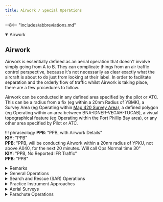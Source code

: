 ```yaml
---
title: Airwork / Special Operations
---
```


--8<-- "includes/abbreviations.md"

<details open markdown="1">
<summary>Airwork</summary>

## Airwork
Airwork is essentially defined as an aerial operation that doesn't involve simply going from A to B. They can complicate things from an air traffic control perspective, because it's not necessarily as clear exactly what the aircraft is about to do just from looking at their label. In order to facilitate separation and the orderly flow of traffic whilst Airwork is taking place, there are a few procedures to follow.

Airwork can be conducted in any defined area specified by the pilot or ATC. This can be a radius from a fix (eg within a 20nm Radius of YBMK), a Survey Area (eg Operating within [Map 420 Survey Area](#survey-map-example)), a defined polygon (eg Operating within an area between BNA-IDNER-VEGAH-TUCAB), a visual topographical feature (eg Operating within the Port Phillip Bay area), or any other area specified by Pilot or ATC.

!!! phraseology
    **PPB**: "PPB, with Airwork Details"  
    **KIY**: "PPB"  
    **PPB**: "PPB, will be conducting Airwork within a 20nm radius of YPKU, not above A040, for the next 20 minutes. Will call Ops Normal time 30"  
    **KIY**: "PPB, No Reported IFR Traffic"  
    **PPB**: "PPB"

</details>

<details markdown="1">
<summary>Remarks</summary>

### Remarks
An aircraft's Flight Plan Remarks can be the first sign that airwork will be occurring. It can help you as a controller start your planning nice and early, and stay ahead of the game. If the pilot has left detailed remarks, it also means you can spend less time on the frequency asking them what they're doing.
#### STS/ (Status) field
(Aircraft that has declared a Mayday)  
(Aircraft that has declared a Pan Pan)  
`STS/MEDEVAC` - Aircraft engaged in life critical transportation of severely ill patients  
`STS/FFR` - Aircraft engaged in Fire or Flood Relief operations  
`STS/SAR` - Aircraft engaged in Search and Rescue Operations  
`STS/HEAD STATE` - Aircraft carrying the Prime Minister  
`STS/STATE` - Aircraft part of the defence force, military, or customs.  
`STS/HOSP` - Aircraft engaged in non-life-critical transportation of medical operations, personnel, or ill patients.

##### VATSIM Code of Conduct
[Section B6](https://vatsim.net/docs/policy/code-of-conduct){target=new}:  
*"No flight may declare itself to have priority over another. Pilots are permitted to declare in-flight emergencies only when under air traffic control. If, for any reason, air traffic control requests the pilot to terminate the emergency, then the pilot must do so IMMEDIATELY or disconnect from the network. Pilots are not permitted to simulate any unlawful act including, but not limited to, declaring a hijack by any method, including entering a transponder code of 7500."*

Persuant to the above, you are permitted to simulate the higher priority operations above, such as emergency aircraft and MEDEVAC operations, by giving track shortening and conducting coordination as required, as long as it does not impose a delay on any other aircraft (other than normal delays associated with sequencing, weather, etc).
#### Examples
`DLE/ESDAN0010 AV0020 MB0030 RMK/ESDAN26ILS AV36VOR MB4000NDB`  
A pilot intending to do the ILS Runway 26 at YMEN, followed by the VOR Runway 36 at YMAV, then the 4000ft NDB-A at YMMB.

`STS/SAR DLE/2352S13601E0130 RMK/SAR OPERATIONS WI 10NM OF 2352S13601E`  
A pilot intending to conduct Search and Rescue operations within a 10nm radius centred on 10° 52' S 136° 01' E.

`RMK/PJE OPS ROCKINGHAM`  
A pilot intending to conduct Parachute Operations overhead Rockingham

`RMK/SVY OPS WI MAP 420`  
A pilot intending to conduct Aerial Survey Operations as per Map 420

</details>

<details markdown="1">
<summary>General Operations</summary>

### General Operations

#### Ops Normal time
If an aircraft is to be conducting airwork that does not require them to talk to ATC for an extended period (30 mins or more), an "Ops Normal" time should be agreed upon. This is a time that the aircraft confirms they will "check-in" with ATC by, to confirm that they're still alive essentially. If the pilot does not volnteer an Ops Normal time, provide them with one that is on an even hour or half hour, anywhere from 30 mins to 60 mins from the current time.

!!! phraseology
    Time is 0648Z  
    **OBF**: "OBF will be conducting Airwork within a 20nm radius of YBLT Not above A050 for the next 60 minutes"  
    **MUN**: "OBF, No Reported IFR Traffic, Call Ops Normal time 30."  
    **OBF**: "Ops Normal time 30, OBF"

You can then set the timer on the aircraft, by right clicking on the ACID in the Label, and entering the agreed upon time.

#### Checklist
Not often that a "Checklist" is required in an ATC environment, but when Airwork is involved, it can assist greatly. The items are as follows:

- **Preactive**

    This is your first opportunity to become aware of the airwork occuring. You may see a flightplan in the Preactive Window that states their intentions in the remarks, and this is a good time to start planning on how to manage the airwork, and checking up on your SOPs references (hopefully that's why you're here!)

- **Initial Call**

    In the absence of a flightplan, or not seeing a Preactive Strip, this may also be your first opportunity to become aware of the airwork occurring. Ascertain the pilot's exact intentions, requirements, area of operations, and any other relevant info as soon as possible

- **Assessment**

    Assess for Airspace, Traffic, Separation, and Coordination

- **Situational Awareness Tools**

    Consider using Text-on-Screen, Activation of Danger Areas, Label Data, Off Track Deviations, Block Levels, etc, to enhance your situational awareness as to the aircraft's intentions

- **Coordination**

    Coordinate to all affected adjacent units as required. Ascertain who is responsible for separation, who will take the aircraft on frequency, any any other info pertinent to the operation.

- **Clearance**

    Pass the aircraft their airways clearance if operating in controlled airspace

- **Ops Normal time**

    Confirm an ops normal time if required

</details>

<details markdown="1">
<summary>Search and Rescue (SAR) Operations</summary>

### Search and Rescue (SAR) Operations
SAR Operations are conducted more or less as a standard airwork procedure. Handle the aircraft as any other normal aircraft transiting your airspace, with the airwork procedures shown above.

SAR Operations are most commonly flown in a circular area (eg Radius from a Fix, or Radius from a Lat/Long), or a Straight line pattern (eg, back and forth on a line between 2 Fixes, or 2 Lat/Longs).

!!! phraseology
    **DDU**: "DDU, Requesting Traffic for Search and Rescue operations for the next 90 minutes, within a 10nm Radius of 23 52 South, 136 01 East, Not above A060"  
    **ASP**: "DDU, No Reported IFR Traffic. Call Ops Normal time on the hour"  
    **DDU**: "Ops Normal on the hour, DDU"  

</details>

<details markdown="1">
<summary>Practice Instrument Approaches</summary>

### Practice Instrument Approaches
A Practice Instrument Approach is simply an aircraft conducting an Instrument Approach with no intention of a full-stop landing. This is pretty straight-forward outside controlled airspace, as the pilot will often just request a traffic statement for a given radius from a fix. In controlled airspace, however, there can be quite a few things to consider.

!!! note
    VFR aircraft are still allowed to do Instrument Approaches

#### Initial Call
!!! phraseology
    **YNJ**: "Adelaide Approach, YNJ, Requesting Practice YPPF VOR-A Approach"  
    **AAE**: "YNJ, Adelaide Approach, Standby"  

#### Assessment
First thing to do, is to bring up the approach chart from the [Airservices Australia DAPs](http://www.airservicesaustralia.com/aip/current/dap/AeroProcChartsTOC.htm){target=new}

Then we continue our assessment. Assess for:

- **Airspace** (What classes of Airspace will the aircraft be operating in? Will the aircraft require a clearance?)  
- **Traffic/Separation**  
- **Coordination** (What adjacent units will be affected?)
- **Approach specifics** (Will a Sector Entry be required? Will a Hold be Required? Will the Published Missed Approach be suitable?)

!!! tip
    Sometimes, Practice Instrument Approaches in the vicinity of busy Class C Aerodromes such as YMML, YSSY, YBBN, etc, will cause too much of a traffic headache to be viable. Practice Instrument Approaches are a low priority item, and can be denied if the traffic situation impedes it

#### Sector Entries and Holds
A Sector Entry is a procedure pilots use to commence an approach. The type of turn made prior to the commencement of the approach differs based on which direction the aircraft is joing from. That is all we really need to know as a controller. No need to overcomplicate things as a controller, simply ask the following:

!!! phraseology
    **AAE**: "YNJ, Will you be requiring a Sector Entry or Hold for the Approach?"  
    **YNJ**: "Affirm will require a Sector Entry, but no hold, YNJ"  
    **AAE**: "YNJ"

#### Situational Awareness Tools
Label Data, Block Levels, and Text-on-Screen are all useful for Practice Instrument Approaches. Use Label Data to indicate the approach type (eg *"VORA"*), use Block Levels to indicate the cleared altitude in the Missed Approach (eg, Published Missed Approach for YPPF VOR-A, Block 000-030), use Text-on-Screen to indicate any non-standard instructions or other pertinent information (eg, a Heading issued for the Missed Approach, Approach type).

#### Coordination
Conduct Coordination to any affected adjacent units as required

!!! phraseology
    <span class="hotline">**AAE** -> **AAW**</span>: "via AD, YNJ, for a Practice VOR-A approach at YPPF, with your concurrence, I'll clear them for the approach, and will call you overhead AD. Your coord with AD ADC"  
    <span class="hotline">**AAW** -> **AAE**</span>: "YNJ calls me overhead AD with approach clearance, concurred. My onwards with AD ADC"

!!! phraseology
    <span class="hotline">**AAW** -> **AD ADC**</span>: "Cancel Auto Release temporarily, I've got an aircraft doing the VOR-A for YPPF"  
    <span class="hotline">**AD ADC** -> **AAW**</span>: "Copied, Auto Release cancelled"

#### Clearance (if required)
!!! phraseology
    **AAE**: "YNJ, Cleared VOR-A Approach, make Sector Entry. At the minima, Fly Published Missed Approach"  
    **YNJ**: "Cleared VOR-A Approach, make Sector Entry. At the minima, Fly Published Missed Approach, YNJ"

</details>

<details markdown="1">
<summary>Aerial Surveys</summary>

### Aerial Surveys
<figure markdown>
![Aerial Survey Example](img/survey_ops_example.png){ width="800" }
  <figcaption>Aerial Survey Example</figcaption>
</figure>

Aerial Survey Work involves flying in a pattern similar to that shown above. Pilots will often request oddly specific altitudes (eg F143) whilst doing these operations. A lot of information is required to have the required situational awareness to facilitate aerial survey work, and it is important to cooperate with the pilot on this. The best thing the pilot can give you, is a survey map showing their area of operations, which may look something like this:

#### Survey Map Example
<figure markdown>
![Aerial Survey Map Example](img/svymap.png){ width="800" }
  <figcaption>Aerial Survey Map Example</figcaption>
</figure>

The numbers signify "Runs" that the survey aircraft can be cleared for. It is important to note, that the pilot may require to do these runs in a particular order and direction, and at a particular altitude. They also may have some flexibility. Ask the pilot questions if you need more information about how much freedom you have to move them where you want for separation purposes

#### Initial Call
!!! phraseology
    **MZI**: "Melbourne Centre, MZI, Conquest, POB 1, IFR, Taxis Runway 36 at YMNG for Survey Operations"  
    **ELW**: "MZI, Melbourne Centre, Squawk 3601, No Reported IFR Traffic"  
    **MZI**: "Squawk 3601, MZI"

#### Assessment
Assess for:

- **Airspace** (What classes of Airspace will the aircraft be operating in? Will the aircraft require a clearance?)  
- **Traffic/Separation**  
- **Coordination** (What adjacent units will be affected?)

#### Situational Awareness Tools
Dropping Text-on-Screen of the letter "X" at the vertices of the rough area in which the aircraft will be operating is probably the best way to give yourself some situational awareness, however everything is personal preference. Remember that you are only needing to seperate from the survey aircraft, so it's ok if the locations are a little rough

#### Coordination
In this example, lets say the aircraft is intending to operate at F168. Boundary Coordination to ML TCU is not technically required, however, they have a voiceless coordination to you for aircraft assigned the DOSEL and NONIX SID, Climbing to F240. This would place YMML departures directly in conflict with the survey aircraft. A negotation should be made to assure separation between departures and the survey aircraft.

!!! phraseology
    <span class="hotline">**ELW** -> **MDN**</span>: "For Ident, MZI, conducting Survey work between DOSEL and BOGES at F168. All departures via NONIX and DOSEL to have restriction to reach F180 by 30 miles ML, or assigned level at or below F150, until advised"  
    <span class="hotline">**MDN** -> **ELW**</span>: "Copied all departures to be assigned restriction to reach F180 by 30 miles ML, or F150 or lower, reference MZI"

#### Clearance (if required)
Start by clearing the aircraft to where they need to go

!!! phraseology
    **ELW**: "MZI, Cleared directly to the start of Run 1, Climb to F168"  
    **MZI**: "Cleared directly to the start of Run 1, Climb to F168, MZI"

Then when ready, clear the aircraft for the survey work

!!! phraseology
    **ELW**: "MZI, Cleared for Runs 1 through 4, Report at the completion of each run"  
    **MZI**: "Cleared for Runs 1 through 4, Wilco, MZI"

!!! tip
    Continue to ask the pilot questions in order to know exactly what they are doing. For separation assurance with the departing YMML traffic, you could ask *"Confirm you will be able to remain outside 40 DME ML?"*. You could ask the pilot what kind of turn they will be making at the completion of each run. You could also instruct the pilot to maintain a heading on the completion of a run for separation purposes.

</details>

<details markdown="1">
<summary>Parachute Operations</summary>

### Parachute Operations
Pilots on the network may choose to simulate Parachute Operations (PJE).  
There are lots of different variables at play when considering how to handle parachuting operations, such as:

- Is the aircraft VFR or IFR?  
- Which class(es) of airspace is the aircraft operating in?  
- What height will the aircraft be dropping from?  
- How busy are you?  

#### Initial Call
The exact nature of Parachute Operations can vary significantly at different drop zones around the country, so it's very important to ascertain the pilot's exact intentions prior to them entering controlled airspace.

!!! phraseology
    **DJV**: "Sydney Departures, Caravan, DJV, Airborne YSHL for Parachute Operations overhead Flagstaff Point, Requesting F140"  
    **SDS**: "DJV, Sydney Departures, Standby"

#### Tag
The aircraft may or may not have filed a flightplan. Search in the Preactive window or Flight Plan Window for their callsign. If you find a flight plan, activate it, and pass the aircraft their squawk code.  
If there is no flight plan, simply create a Quicktag for the aircraft, and assign them the displayed code.

!!! phraseology
    **SDS**: "DJV, Sydney Departures, Squawk 3601"  
    **DJV**: "Squawk 3601, DJV"

#### Assessment
<figure markdown>
![YSHL Area](img/pjeshl.png){ width="800" }
  <figcaption>Flagstaff Point position reference YSHL</figcaption>
</figure>

Assess for:

- **Airspace** (What classes of Airspace will the aircraft be operating in? Will the aircraft require a clearance?)  
- **Traffic/Separation**  
- **Coordination** (What adjacent units will be affected?)

In this case, the aircraft will be operating in Class G and Class C airspace, therefore will need a clearance. Boundary Coordination will need to be completed to **SAS**.

#### Situational Awareness Tools
Many drop zones around the country have associated Danger Areas, that can be seen on VTC, VNC, TAC or ERC-L Charts. For example, the D535 Danger Area as shown in the VTC Screenshot above. It is good practice to activate these Danger Areas via the **Restricted Areas** window in vatSys, for Situational Awareness purposes.

<figure markdown>
![Danger Area Activation](img/d535b.png){ width="700" }
</figure>

<figure markdown>
![Danger Area Activation](img/d535a.png){ width="700" }
</figure>

#### Coordination
Conduct Coordination to any affected adjacent units as required

!!! phraseology
    <span class="hotline">**SDS** -> **SAS**</span>: "For Ident, DJV, conducting Parachute Operations at Flagstaff Point, do you have any restrictions or requirements?"  
    <span class="hotline">**SAS** -> **SDS**</span>: "DJV, no restrictions, no requirements"

#### Clearance (if required)
Best practice is to clear the aircraft to operate within a reasonably sized radius area of the drop zone, 5nm for example. If the pilot has special requests to add to the clearance, it is their responsibility to communicate it to you. 

!!! phraseology
    **SDS**: "DJV, Cleared to operate within a 5nm radius of Flagstaff Point, Climb to F140. Report Ready for Drop and Descent"  
    **DJV**: "Cleared to operate within a 5nm radius of Flagstaff Point, Climb to F140, Wilco, DJV"

Ensure you maintain separation assurance with other aircraft in the area. There is nothing wrong with assigning an interim level, holding them at a particular level, or vectoring them away from their intended area of operation, in order to facilitate the movements of other traffic.

#### Broadcasts
Throughout the Parachute operations, you can expect the PJE aircraft to make multiple broadcasts on your frequency to traffic in the area. Unless the aircraft addresses you directly (eg *"Sydney Departures and traffic in the Wollongong area"*), there is no need to respond to these traffic broadcasts

!!! phraseology
    **DJV**: "Traffic in the Wollongong city area, DJV is a Caravan, 5 minutes to Parachute drop from flight levels overhead Flagstaff Point, expect 6 canopies, Traffic Wollongong city area"

#### Drop and Descent
!!! phraseology
    **DJV**: "DJV, Broadcasts complete, Request Drop and Descent"  

You are required to separate all aircraft from a **2nm Radius** of the Drop Zone (ie, the appropriate radar standard, 3nm for TCU, 5nm for Enroute, **Plus** 2nm Radius of the Drop Zone), once a drop clearance has been given. This is because you are no longer just separating from the aircraft, but the Parachutes themselves as well. Your responsibility for separating from the Parachutes terminates once the pilot reports the chutes are OCTA.

Once again, when giving drop and descent clearance, consider giving an interim level, or a heading, if required for separation.

!!! phraseology
    **SDS**: "DJV, Cleared to Drop and leave controlled airspace descending, not below the chutes, tracking DCT YSHL, No Reported IFR Traffic. Report chutes OCTA."  
    **DJV**: "Cleared to Drop and leave controlled airspace descending, not below the chutes, tracking DCT YSHL, Wilco, DJV."  

!!! note
    *"Not below the chutes"* is so that you can separate from the last level vacated by the aircraft. If you do not instruct the aircraft to descend not below the chutes, then you would need to separate all the way from the drop height (in this case, F140) until the chutes are reported as OCTA.

!!! phraseology
    **DJV**: "DJV, Chutes and aircraft OCTA."  
    **SDS**: "DJV, Identification terminated, Frequency change approved"  
    **DJV**: "DJV"

!!! note
    "Frequency change approved" is given in this instance, as DJV is now a VFR aircraft in Class G airspace. DO NOT approve a frequency change to any PJE aircraft in Class E airspace, or any IFR PJE aircraft.

#### IFR Operations
Most procedures are the same for IFR aircraft, just remember that the situation changes when Class E airspace is involved, as it is now Controlled, and you must separate other IFR aircraft from the PJE aircraft and the chutes inside Class E airspace. As a controller, remember that you need to hold SARWATCH over the IFR aircraft in all Classes of airspace, until they cancel their SARWATCH or downgrade VFR.

#### OCTA Operations
VFR PJE aircraft operating wholly within Class G or Class E airspace are still required to make broadcasts on frequency, and they are entitled to a traffic statement for Drop and Descent.

</details>